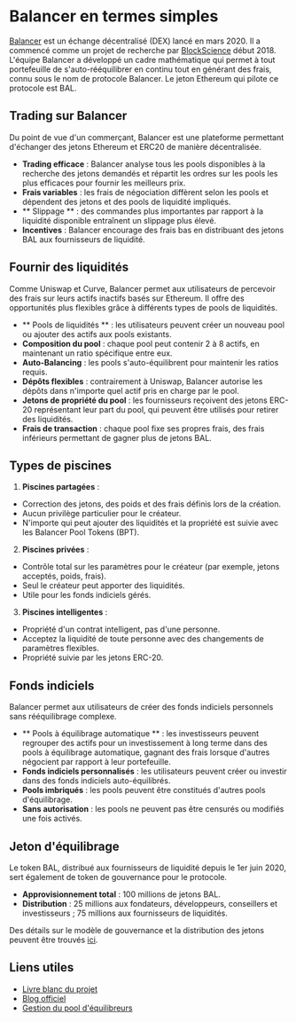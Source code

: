 # Balancer en termes simples

[Balancer](https://balancer.exchange/) est un échange décentralisé (DEX) lancé en mars 2020. Il a commencé comme un projet de recherche par [BlockScience](https://block.science/) début 2018. L'équipe Balancer a développé un cadre mathématique qui permet à tout portefeuille de s'auto-rééquilibrer en continu tout en générant des frais, connu sous le nom de protocole Balancer. Le jeton Ethereum qui pilote ce protocole est BAL.

## Trading sur Balancer

Du point de vue d'un commerçant, Balancer est une plateforme permettant d'échanger des jetons Ethereum et ERC20 de manière décentralisée.

- **Trading efficace** : Balancer analyse tous les pools disponibles à la recherche des jetons demandés et répartit les ordres sur les pools les plus efficaces pour fournir les meilleurs prix.
- **Frais variables** : les frais de négociation diffèrent selon les pools et dépendent des jetons et des pools de liquidité impliqués.
- ** Slippage ** : des commandes plus importantes par rapport à la liquidité disponible entraînent un slippage plus élevé.
- **Incentives** : Balancer encourage des frais bas en distribuant des jetons BAL aux fournisseurs de liquidité.

## Fournir des liquidités

Comme Uniswap et Curve, Balancer permet aux utilisateurs de percevoir des frais sur leurs actifs inactifs basés sur Ethereum. Il offre des opportunités plus flexibles grâce à différents types de pools de liquidités.

- ** Pools de liquidités ** : les utilisateurs peuvent créer un nouveau pool ou ajouter des actifs aux pools existants.
- **Composition du pool** : chaque pool peut contenir 2 à 8 actifs, en maintenant un ratio spécifique entre eux.
- **Auto-Balancing** : les pools s'auto-équilibrent pour maintenir les ratios requis.
- **Dépôts flexibles** : contrairement à Uniswap, Balancer autorise les dépôts dans n'importe quel actif pris en charge par le pool.
- **Jetons de propriété du pool** : les fournisseurs reçoivent des jetons ERC-20 représentant leur part du pool, qui peuvent être utilisés pour retirer des liquidités.
- **Frais de transaction** : chaque pool fixe ses propres frais, des frais inférieurs permettant de gagner plus de jetons BAL.

## Types de piscines

1. **Piscines partagées** :
 - Correction des jetons, des poids et des frais définis lors de la création.
 - Aucun privilège particulier pour le créateur.
 - N'importe qui peut ajouter des liquidités et la propriété est suivie avec les Balancer Pool Tokens (BPT).

2. **Piscines privées** :
 - Contrôle total sur les paramètres pour le créateur (par exemple, jetons acceptés, poids, frais).
 - Seul le créateur peut apporter des liquidités.
 - Utile pour les fonds indiciels gérés.

3. **Piscines intelligentes** :
 - Propriété d'un contrat intelligent, pas d'une personne.
 - Acceptez la liquidité de toute personne avec des changements de paramètres flexibles.
 - Propriété suivie par les jetons ERC-20.

## Fonds indiciels

Balancer permet aux utilisateurs de créer des fonds indiciels personnels sans rééquilibrage complexe.

- ** Pools à équilibrage automatique ** : les investisseurs peuvent regrouper des actifs pour un investissement à long terme dans des pools à équilibrage automatique, gagnant des frais lorsque d'autres négocient par rapport à leur portefeuille.
- **Fonds indiciels personnalisés** : les utilisateurs peuvent créer ou investir dans des fonds indiciels auto-équilibrés.
- **Pools imbriqués** : les pools peuvent être constitués d'autres pools d'équilibrage.
- **Sans autorisation** : les pools ne peuvent pas être censurés ou modifiés une fois activés.

## Jeton d'équilibrage

Le token BAL, distribué aux fournisseurs de liquidité depuis le 1er juin 2020, sert également de token de gouvernance pour le protocole.

- **Approvisionnement total** : 100 millions de jetons BAL.
- **Distribution** : 25 millions aux fondateurs, développeurs, conseillers et investisseurs ; 75 millions aux fournisseurs de liquidités.

Des détails sur le modèle de gouvernance et la distribution des jetons peuvent être trouvés [ici](https://balancer.finance/2020/05/15/proposing-balancer-liquidity-mining/).

## Liens utiles

- [Livre blanc du projet](https://balancer.finance/whitepaper/)
- [Blog officiel](https://balancer.finance/blog-feed/)
- [Gestion du pool d'équilibreurs](https://pools.balancer.exchange/#/)
